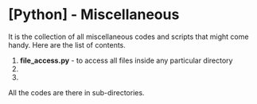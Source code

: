 # [Python] - Miscellaneous
It is the collection of all miscellaneous codes and scripts that might come handy. Here are the list of contents.
  1. **file_access.py** - to access all files inside any particular directory
  2. 
  3.

All the codes are there in sub-directories.
